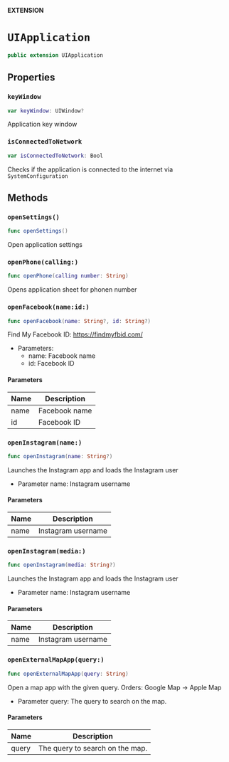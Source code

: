 **EXTENSION**

# `UIApplication`
```swift
public extension UIApplication
```

## Properties
### `keyWindow`

```swift
var keyWindow: UIWindow?
```

Application key window

### `isConnectedToNetwork`

```swift
var isConnectedToNetwork: Bool
```

Checks if the application is connected to the internet via `SystemConfiguration`

## Methods
### `openSettings()`

```swift
func openSettings()
```

Open application settings

### `openPhone(calling:)`

```swift
func openPhone(calling number: String)
```

Opens application sheet for phonen number

### `openFacebook(name:id:)`

```swift
func openFacebook(name: String?, id: String?)
```

Find My Facebook ID: https://findmyfbid.com/
- Parameters:
  - name: Facebook name
  - id: Facebook ID

#### Parameters

| Name | Description |
| ---- | ----------- |
| name | Facebook name |
| id | Facebook ID |

### `openInstagram(name:)`

```swift
func openInstagram(name: String?)
```

Launches the Instagram app and loads the Instagram user
- Parameter name: Instagram username

#### Parameters

| Name | Description |
| ---- | ----------- |
| name | Instagram username |

### `openInstagram(media:)`

```swift
func openInstagram(media: String?)
```

Launches the Instagram app and loads the Instagram user
- Parameter name: Instagram username

#### Parameters

| Name | Description |
| ---- | ----------- |
| name | Instagram username |

### `openExternalMapApp(query:)`

```swift
func openExternalMapApp(query: String)
```

Open a map app with the given query. Orders: Google Map -> Apple Map

- Parameter query: The query to search on the map.

#### Parameters

| Name | Description |
| ---- | ----------- |
| query | The query to search on the map. |